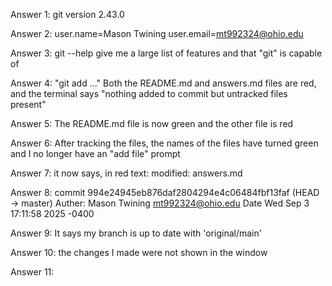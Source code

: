 Answer 1: git version 2.43.0

Answer 2: user.name=Mason Twining
    user.email=mt992324@ohio.edu

Answer 3: git --help give me a large list of features and that "git" is capable of

Answer 4: "git add <file>..." Both the README.md and answers.md files are red, and the terminal says "nothing added to commit but untracked files present"

Answer 5: The README.md file is now green and the other file is red

Answer 6: After tracking the files, the names of the files have turned green and I no longer have an "add file" prompt

Answer 7: it now says, in red text:
            modified: answers.md

Answer 8: commit 994e24945eb876daf2804294e4c06484fbf13faf (HEAD -> master)
Auther: Mason Twining <mt992324@ohio.edu>
Date    Wed Sep 3 17:11:58 2025 -0400

Answer 9: It says my branch is up to date with 'original/main'

Answer 10: the changes I made were not shown in the window

Answer 11: 